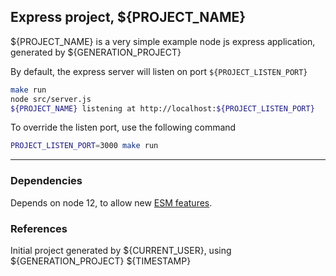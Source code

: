 ## Express project, ${PROJECT_NAME}
${PROJECT_NAME} is a very simple example node js express application, generated by ${GENERATION_PROJECT}

By default, the express server will listen on port `${PROJECT_LISTEN_PORT}`
```bash
make run
node src/server.js
${PROJECT_NAME} listening at http://localhost:${PROJECT_LISTEN_PORT}

```
To override the listen port, use the following command
```bash
PROJECT_LISTEN_PORT=3000 make run
```


---

### Dependencies
Depends on node 12, to allow new [ESM features](https://2ality.com/2019/04/nodejs-esm-impl.html#using-es-modules-on-nodejs).

### References
Initial project generated by ${CURRENT_USER}, using ${GENERATION_PROJECT}
${TIMESTAMP}
